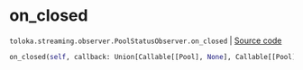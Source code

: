 # on_closed
`toloka.streaming.observer.PoolStatusObserver.on_closed` | [Source code](https://github.com/Toloka/toloka-kit/blob/v1.2.3/src/streaming/observer.py#L230)

```python
on_closed(self, callback: Union[Callable[[Pool], None], Callable[[Pool], Awaitable[None]]])
```


